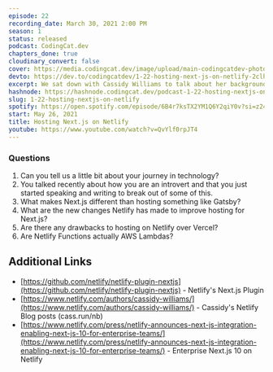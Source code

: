 ```yaml
---
episode: 22
recording_date: March 30, 2021 2:00 PM
season: 1
status: released
podcast: CodingCat.dev
chapters_done: true
cloudinary_convert: false
cover: https://media.codingcat.dev/image/upload/main-codingcatdev-photo/inhxfdhdrfjmnvcfzwyi.png
devto: https://dev.to/codingcatdev/1-22-hosting-next-js-on-netlify-2clh
excerpt: We sat down with Cassidy Williams to talk about her background as a developer. Then we talked about the cool new Next.js on Netlify hosting feature.
hashnode: https://hashnode.codingcat.dev/podcast-1-22-hosting-nextjs-on-netlify
slug: 1-22-hosting-nextjs-on-netlify
spotify: https://open.spotify.com/episode/6B4r7ksTX2YM1Q6Y2qiY0v?si=z24Gzt1GQ6SA2IRuNpLY-w
start: May 26, 2021
title: Hosting Next.js on Netlify
youtube: https://www.youtube.com/watch?v=QvYlf0rpJT4
---
```

### Questions

1. Can you tell us a little bit about your journey in technology?
2. You talked recently about how you are an introvert and that you just started speaking and writing to break out of some of this. 
3. What makes Next.js different than hosting something like Gatsby?
4. What are the new changes Netlify has made to improve hosting for Next.js?
5. Are there any drawbacks to hosting on Netlify over Vercel?
6. Are Netlify Functions actually AWS Lambdas? 

## Additional Links

- [https://github.com/netlify/netlify-plugin-nextjs](https://github.com/netlify/netlify-plugin-nextjs) - Netlify's Next.js Plugin
- [https://www.netlify.com/authors/cassidy-williams/](https://www.netlify.com/authors/cassidy-williams/) - Cassidy's Netlify Blog posts (cass.run/nb)
- [https://www.netlify.com/press/netlify-announces-next-js-integration-enabling-next-js-10-for-enterprise-teams/](https://www.netlify.com/press/netlify-announces-next-js-integration-enabling-next-js-10-for-enterprise-teams/) - Enterprise Next.js 10 on Netlify